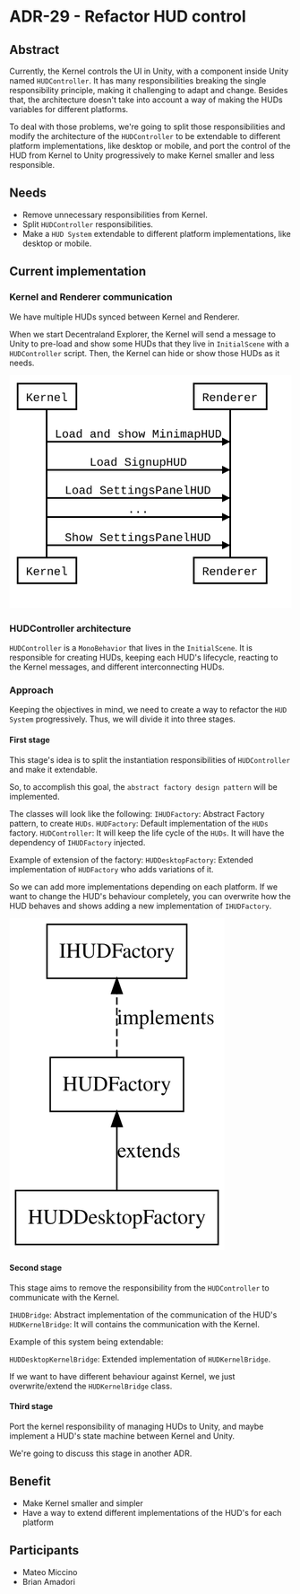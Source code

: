 # ADR-29 - Refactor HUD control

## Abstract

Currently, the Kernel controls the UI in Unity, with a component inside Unity named `HUDController`. It has many responsibilities breaking the single responsibility principle, making it challenging to adapt and change. Besides that, the architecture doesn't take into account a way of making the HUDs variables for different platforms.

To deal with those problems, we're going to split those responsibilities and modify the architecture of the `HUDController` to be extendable to different platform implementations, like desktop or mobile, and port the control of the HUD from Kernel to Unity progressively to make Kernel smaller and less responsible.

## Needs

* Remove unnecessary responsibilities from Kernel.
* Split `HUDController` responsibilities.
* Make a `HUD System` extendable to different platform implementations, like desktop or mobile.

## Current implementation

### Kernel and Renderer communication
We have multiple HUDs synced between Kernel and Renderer.

When we start Decentraland Explorer, the Kernel will send a message to Unity to pre-load and show some HUDs that they live in `InitialScene` with a `HUDController` script. Then, the Kernel can hide or show those HUDs as it needs.

![resources/ADR-29/diagram-1.svg](resources/ADR-29/diagram-1.svg)

### HUDController architecture

`HUDController` is a `MonoBehavior` that lives in the `InitialScene`. It is responsible for creating HUDs, keeping each HUD's lifecycle, reacting to the Kernel messages, and different interconnecting HUDs.

### Approach

Keeping the objectives in mind, we need to create a way to refactor the `HUD System` progressively. Thus, we will divide it into three stages.

#### First stage

This stage's idea is to split the instantiation responsibilities of `HUDController` and make it extendable.

So, to accomplish this goal, the `abstract factory design pattern` will be implemented.

The classes will look like the following:
`IHUDFactory`: Abstract Factory pattern, to create `HUDs`.
`HUDFactory`: Default implementation of the `HUDs` factory.
`HUDController`: It will keep the life cycle of the `HUDs`. It will have the dependency of `IHUDFactory` injected.

Example of extension of the factory:
`HUDDesktopFactory`: Extended implementation of `HUDFactory` who adds variations of it.

So we can add more implementations depending on each platform. If we want to change the HUD's behaviour completely, you can overwrite how the HUD behaves and shows adding a new implementation of `IHUDFactory`.

![resources/ADR-29/diagram-1.svg](resources/ADR-29/diagram-2.svg)

#### Second stage

This stage aims to remove the responsibility from the `HUDController` to communicate with the Kernel.

`IHUDBridge`: Abstract implementation of the communication of the HUD's
`HUDKernelBridge`: It will contains the communication with the Kernel.

Example of this system being extendable:

`HUDDesktopKernelBridge`: Extended implementation of `HUDKernelBridge`.

If we want to have different behaviour against Kernel, we just overwrite/extend the `HUDKernelBridge` class.

#### Third stage

Port the kernel responsibility of managing HUDs to Unity, and maybe implement a HUD's state machine between Kernel and Unity.

We're going to discuss this stage in another ADR.

## Benefit

- Make Kernel smaller and simpler
- Have a way to extend different implementations of the HUD's for each platform

## Participants

- Mateo Miccino
- Brian Amadori
